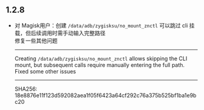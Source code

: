 ## 1.2.8

- 对 Magisk用户：创建 `/data/adb/zygisksu/no_mount_znctl` 可以跳过 cli 挂载，但后续调用时需手动输入完整路径  
  修复一些其他问题

  ---

  Creating `/data/adb/zygisksu/no_mount_znctl` allows skipping the CLI mount, but subsequent calls require manually entering the full path.  
  Fixed some other issues

  ---

  SHA256: 18e8876e11f123d592082aea1f05f6423a64cf292c76a375b525bf1ba1e9bc20
